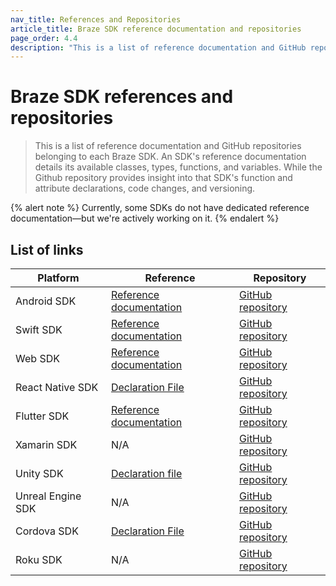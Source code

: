 ```yaml
---
nav_title: References and Repositories
article_title: Braze SDK reference documentation and repositories
page_order: 4.4
description: "This is a list of reference documentation and GitHub repositories belonging to each Braze SDK."
---
```


# Braze SDK references and repositories

> This is a list of reference documentation and GitHub repositories belonging to each Braze SDK. An SDK's reference documentation details its available classes, types, functions, and variables. While the Github repository provides insight into that SDK's function and attribute declarations, code changes, and versioning.

{% alert note %}
Currently, some SDKs do not have dedicated reference documentation&#8212;but we're actively working on it.
{% endalert %}

## List of links

| Platform      | Reference                                                                                                                                    | Repository                                                                 |
| ------------- | --------------------------------------------------------------------------------------------------------------------------------------------------------- | ---------------------------------------------------------------------------------- |
| Android SDK       | [Reference documentation](https://braze-inc.github.io/braze-android-sdk/kdoc/index.html)                                                                           | [GitHub repository](https://github.com/braze-inc/braze-android-sdk)      |
| Swift SDK           | [Reference documentation](https://braze-inc.github.io/braze-swift-sdk/documentation/brazekit/braze)                                                                | [GitHub repository](https://github.com/braze-inc/braze-swift-sdk)            |
| Web SDK           | [Reference documentation](https://js.appboycdn.com/web-sdk/latest/doc/modules/braze.html#initialize)                                                               | [GitHub repository](https://github.com/braze-inc/braze-web-sdk)              |
| React Native SDK  | [Declaration File](https://github.com/braze-inc/braze-react-native-sdk/blob/master/src/index.d.ts)                   | [GitHub repository](https://github.com/braze-inc/braze-react-native-sdk) |
| Flutter SDK       | [Reference documentation](https://pub.dev/documentation/braze_plugin/latest/braze_plugin/)                                                                         | [GitHub repository](https://github.com/braze-inc/braze-flutter-sdk)      |
| Xamarin SDK       | N/A                                                                                                                                                         | [GitHub repository](https://github.com/braze-inc/braze-xamarin-sdk)      |
| Unity SDK         | [Declaration file](https://github.com/braze-inc/braze-unity-sdk/blob/master/Assets/Plugins/Appboy/BrazePlatform.cs)     | [GitHub repository](https://github.com/braze-inc/braze-unity-sdk)          |
| Unreal Engine SDK | N/A                                                                                                                                                         | [GitHub repository](https://github.com/braze-inc/braze-unreal-sdk)        |
| Cordova SDK       | [Declaration File](https://github.com/braze-inc/braze-cordova-sdk/blob/master/www/BrazePlugin.js)                                                                                                                                                        | [GitHub repository](https://github.com/braze-inc/braze-cordova-sdk)      |
| Roku SDK          | N/A                                                                                                                                                         | [GitHub repository](https://github.com/braze-inc/braze-roku-sdk)            |
